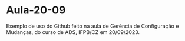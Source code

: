 # Aula-20-09
Exemplo de uso do Github feito na aula de Gerência de Configuração e Mudanças, do curso de ADS, IFPB/CZ em 20/09/2023.
